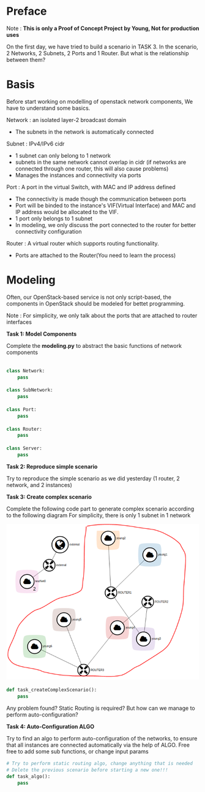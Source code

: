 # Preface

Note : **This is only a Proof of Concept Project by Young, Not for production uses**

On the first day, we have tried to build a scenario in TASK 3. In the scenario, 2 Networks, 2 Subnets, 2 Ports and 1 Router. But what is the relationship between them?

# Basis

Before start working on modelling of openstack network components, We have to understand some basics.

Network : an isolated layer-2 broadcast domain

- The subnets in the network is automatically connected

Subnet : IPv4/IPv6 cidr

- 1 subnet can only belong to 1 network
- subnets in the same network cannot overlap in cidr (if networks are connected through one router, this will also cause problems)
- Manages the instances and connectivity via ports

Port : A port in the virtual Switch, with MAC and IP address defined

- The connectivity is made though the communication between ports
- Port will be binded to the instance's VIF(Virtual Interface) and MAC and IP address would be allocated to the VIF.
- 1 port only belongs to 1 subnet
- In modeling, we only discuss the port connected to the router for better connectivity configuration

Router : A virtual router which supports routing functionality.
- Ports are attached to the Router(You need to learn the process)

# Modeling

Often, our OpenStack-based service is not only script-based, the components in OpenStack should be modeled for bettet programming.

Note : For simplicity, we only talk about the ports that are attached to router interfaces

**Task 1: Model Components**

Complete the **modeling.py** to abstract the basic functions of network components

```python

class Network:
    pass

class SubNetwork:
    pass

class Port:
    pass

class Router:
    pass

class Server:
    pass
```

**Task 2: Reproduce simple scenario**

Try to reproduce the simple scenario as we did yesterday (1 router, 2 network, and 2 instances)

**Task 3: Create complex scenario**

Complete the following code part to generate complex scenario according to the following diagram
For simplicity, there is only 1 subnet in 1 network

<img src="./img/task3.PNG">

```python
def task_createComplexScenario():
    pass
```

Any problem found?
Static Routing is required? But how can we manage to perform auto-configuration?

**Task 4: Auto-Configuration ALGO**

Try to find an algo to perform auto-configuration of the networks, to ensure that all instances are connected automatically via the help of ALGO.
Free free to add some sub functions, or change input params

```python
# Try to perform static routing algo, change anything that is needed
# Delete the previous scenario before starting a new one!!!
def task_algo():
	pass
```